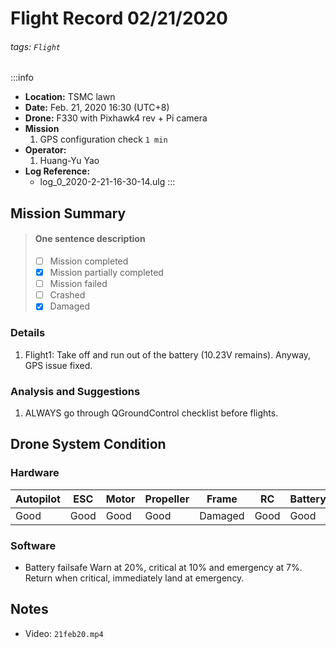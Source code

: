 # Flight Record 02/21/2020
###### tags: `Flight`

:::info
- **Location:** TSMC lawn
- **Date:** Feb. 21, 2020 16:30 (UTC+8)
- **Drone:** F330 with Pixhawk4 rev + Pi camera
- **Mission**
    1. GPS configuration check `1 min`
- **Operator:**
    1. Huang-Yu Yao
- **Log Reference:** 
    * log_0_2020-2-21-16-30-14.ulg
:::

## Mission Summary
> 
> #### One sentence description
> - [ ] Mission completed
> - [x] Mission partially completed
> - [ ] Mission failed
> - [ ] Crashed
> - [x] Damaged
>
### Details
1. Flight1: Take off and run out of the battery (10.23V remains). Anyway, GPS
   issue fixed.
### Analysis and Suggestions
1. ALWAYS go through QGroundControl checklist before flights.


## Drone System Condition

### Hardware
| Autopilot | ESC    | Motor   | Propeller | Frame     | RC    | Battery |
| --------- | ------ | ------- | --------- | --------- | ----- | ------- |
| Good      | Good   | Good    | Good      | Damaged   | Good  | Good    |

### Software
* Battery failsafe Warn at 20%, critical at 10% and emergency at 7%.
  Return when critical, immediately land at emergency.

## Notes
* Video: `21feb20.mp4`
